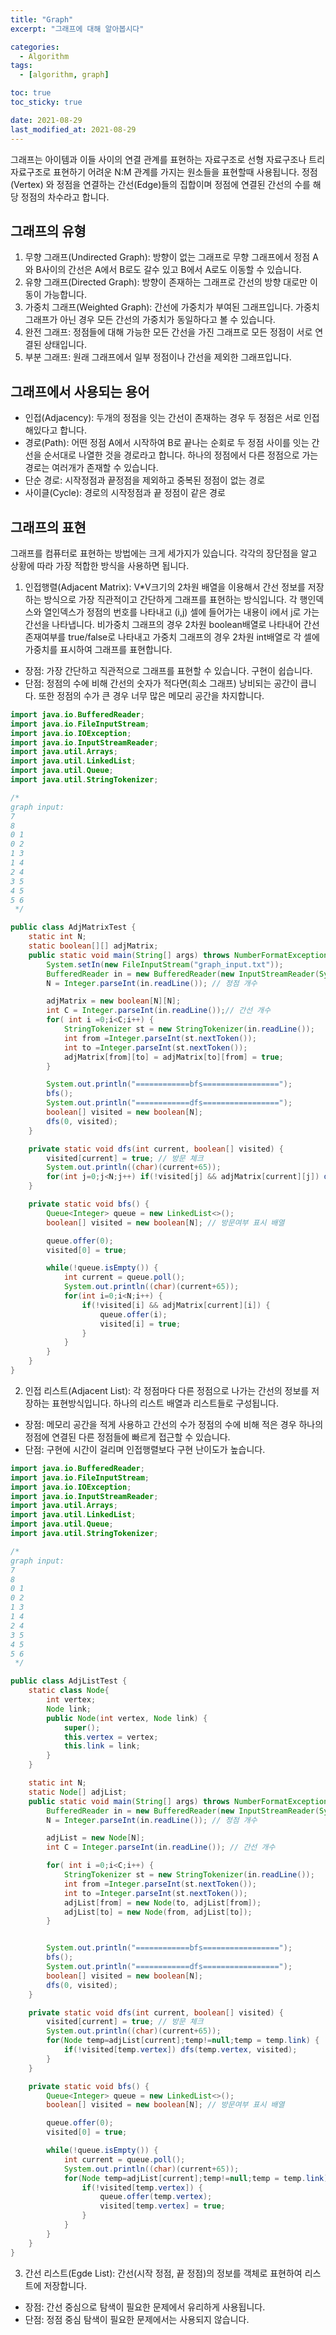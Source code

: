 ```yaml
---
title: "Graph"
excerpt: "그래프에 대해 알아봅시다"

categories:
  - Algorithm
tags:
  - [algorithm, graph]

toc: true
toc_sticky: true

date: 2021-08-29
last_modified_at: 2021-08-29
---
```


그래프는 아이템과 이들 사이의 연결 관계를 표현하는 자료구조로 선형 자료구조나 트리 자료구조로 표현하기 어려운 N:M 관계를 가지는 원소들을 표현할때 사용됩니다. 정점(Vertex) 와 정점을 연결하는 간선(Edge)들의 집합이며 정점에 연결된 간선의 수를 해당 정점의 차수라고 합니다.

## 그래프의 유형

1. 무향 그래프(Undirected Graph): 방향이 없는 그래프로 무향 그래프에서 정점 A와 B사이의 간선은 A에서 B로도 갈수 있고 B에서 A로도 이동할 수 있습니다.
2. 유향 그래프(Directed Graph): 방향이 존재하는 그래프로 간선의 방향 대로만 이동이 가능합니다.
3. 가중치 그래프(Weighted Graph): 간선에 가중치가 부여된 그래프입니다. 가중치 그래프가 아닌 경우 모든 간선의 가중치가 동일하다고 볼 수 있습니다.
4. 완전 그래프: 정점들에 대해 가능한 모든 간선을 가진 그래프로 모든 정점이 서로 연결된 상태입니다.
5. 부분 그래프: 원래 그래프에서 일부 정점이나 간선을 제외한 그래프입니다.

## 그래프에서 사용되는 용어

- 인접(Adjacency): 두개의 정점을 잇는 간선이 존재하는 경우 두 정점은 서로 인접해있다고 합니다.
- 경로(Path): 어떤 정점 A에서 시작하여 B로 끝나는 순회로 두 정점 사이를 잇는 간선을 순서대로 나열한 것을 경로라고 합니다. 하나의 정점에서 다른 정점으로 가는 경로는 여러개가 존재할 수 있습니다.
- 단순 경로: 시작정점과 끝정점을 제외하고 중복된 정점이 없는 경로
- 사이클(Cycle): 경로의 시작정점과 끝 정점이 같은 경로

## 그래프의 표현

그래프를 컴퓨터로 표현하는 방법에는 크게 세가지가 있습니다. 각각의 장단점을 알고 상황에 따라 가장 적합한 방식을 사용하면 됩니다.

1. 인접행렬(Adjacent Matrix): V\*V크기의 2차원 배열을 이용해서 간선 정보를 저장하는 방식으로 가장 직관적이고 간단하게 그래프를 표현하는 방식입니다. 각 행인덱스와 열인덱스가 정점의 번호를 나타내고 (i,j) 셀에 들어가는 내용이 i에서 j로 가는 간선을 나타냅니다. 비가중치 그래프의 경우 2차원 boolean배열로 나타내어 간선 존재여부를 true/false로 나타내고 가중치 그래프의 경우 2차원 int배열로 각 셀에 가중치를 표시하여 그래프를 표현합니다.

- 장점: 가장 간단하고 직관적으로 그래프를 표현할 수 있습니다. 구현이 쉽습니다.
- 단점: 정점의 수에 비해 간선의 숫자가 적다면(희소 그래프) 낭비되는 공간이 큽니다. 또한 정점의 수가 큰 경우 너무 많은 메모리 공간을 차지합니다.

```java
import java.io.BufferedReader;
import java.io.FileInputStream;
import java.io.IOException;
import java.io.InputStreamReader;
import java.util.Arrays;
import java.util.LinkedList;
import java.util.Queue;
import java.util.StringTokenizer;

/*
graph input:
7
8
0 1
0 2
1 3
1 4
2 4
3 5
4 5
5 6
 */

public class AdjMatrixTest {
	static int N;
	static boolean[][] adjMatrix;
	public static void main(String[] args) throws NumberFormatException, IOException {
		System.setIn(new FileInputStream("graph_input.txt"));
		BufferedReader in = new BufferedReader(new InputStreamReader(System.in));
		N = Integer.parseInt(in.readLine()); // 정점 개수

		adjMatrix = new boolean[N][N];
		int C = Integer.parseInt(in.readLine());// 간선 개수
		for( int i =0;i<C;i++) {
			StringTokenizer st = new StringTokenizer(in.readLine());
			int from =Integer.parseInt(st.nextToken());
			int to =Integer.parseInt(st.nextToken());
			adjMatrix[from][to] = adjMatrix[to][from] = true;
		}

		System.out.println("============bfs=================");
		bfs();
		System.out.println("============dfs=================");
		boolean[] visited = new boolean[N];
		dfs(0, visited);
	}

	private static void dfs(int current, boolean[] visited) {
		visited[current] = true; // 방문 체크
		System.out.println((char)(current+65));
		for(int j=0;j<N;j++) if(!visited[j] && adjMatrix[current][j]) dfs(j,visited);
	}

	private static void bfs() {
		Queue<Integer> queue = new LinkedList<>();
		boolean[] visited = new boolean[N]; // 방문여부 표시 배열

		queue.offer(0);
		visited[0] = true;

		while(!queue.isEmpty()) {
			int current = queue.poll();
			System.out.println((char)(current+65));
			for(int i=0;i<N;i++) {
				if(!visited[i] && adjMatrix[current][i]) {
					queue.offer(i);
					visited[i] = true;
				}
			}
		}
	}
}

```

2. 인접 리스트(Adjacent List): 각 정점마다 다른 정점으로 나가는 간선의 정보를 저장하는 표현방식입니다. 하나의 리스트 배열과 리스트들로 구성됩니다.

- 장점: 메모리 공간을 적게 사용하고 간선의 수가 정점의 수에 비해 적은 경우 하나의 정점에 연결된 다른 정점들에 빠르게 접근할 수 있습니다.
- 단점: 구현에 시간이 걸리며 인접행렬보다 구현 난이도가 높습니다.

```java
import java.io.BufferedReader;
import java.io.FileInputStream;
import java.io.IOException;
import java.io.InputStreamReader;
import java.util.Arrays;
import java.util.LinkedList;
import java.util.Queue;
import java.util.StringTokenizer;

/*
graph input:
7
8
0 1
0 2
1 3
1 4
2 4
3 5
4 5
5 6
 */

public class AdjListTest {
	static class Node{
		int vertex;
		Node link;
		public Node(int vertex, Node link) {
			super();
			this.vertex = vertex;
			this.link = link;
		}
	}

	static int N;
	static Node[] adjList;
	public static void main(String[] args) throws NumberFormatException, IOException {
		BufferedReader in = new BufferedReader(new InputStreamReader(System.in));
		N = Integer.parseInt(in.readLine()); // 정점 개수

		adjList = new Node[N];
		int C = Integer.parseInt(in.readLine()); // 간선 개수

		for( int i =0;i<C;i++) {
			StringTokenizer st = new StringTokenizer(in.readLine());
			int from =Integer.parseInt(st.nextToken());
			int to =Integer.parseInt(st.nextToken());
			adjList[from] = new Node(to, adjList[from]);
			adjList[to] = new Node(from, adjList[to]);
		}


		System.out.println("============bfs=================");
		bfs();
		System.out.println("============dfs=================");
		boolean[] visited = new boolean[N];
		dfs(0, visited);
	}

	private static void dfs(int current, boolean[] visited) {
		visited[current] = true; // 방문 체크
		System.out.println((char)(current+65));
		for(Node temp=adjList[current];temp!=null;temp = temp.link) {
			if(!visited[temp.vertex]) dfs(temp.vertex, visited);
		}
	}

	private static void bfs() {
		Queue<Integer> queue = new LinkedList<>();
		boolean[] visited = new boolean[N]; // 방문여부 표시 배열

		queue.offer(0);
		visited[0] = true;

		while(!queue.isEmpty()) {
			int current = queue.poll();
			System.out.println((char)(current+65));
			for(Node temp=adjList[current];temp!=null;temp = temp.link) {
				if(!visited[temp.vertex]) {
					queue.offer(temp.vertex);
					visited[temp.vertex] = true;
				}
			}
		}
	}
}

```

3. 간선 리스트(Egde List): 간선(시작 정점, 끝 정점)의 정보를 객체로 표현하여 리스트에 저장합니다.

- 장점: 간선 중심으로 탐색이 필요한 문제에서 유리하게 사용됩니다.
- 단점: 정점 중심 탐색이 필요한 문제에서는 사용되지 않습니다.
